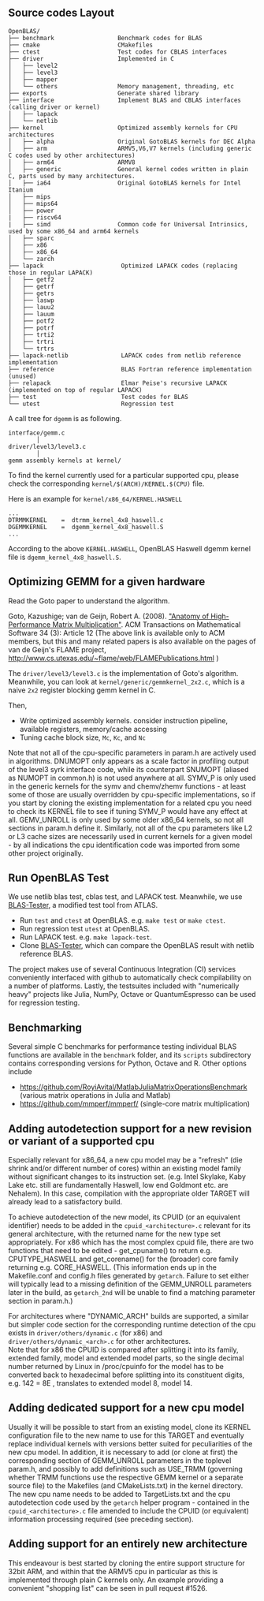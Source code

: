 ## Source codes Layout

```
OpenBLAS/  
├── benchmark                  Benchmark codes for BLAS
├── cmake                      CMakefiles
├── ctest                      Test codes for CBLAS interfaces
├── driver                     Implemented in C
│   ├── level2
│   ├── level3
│   ├── mapper
│   └── others                 Memory management, threading, etc
├── exports                    Generate shared library
├── interface                  Implement BLAS and CBLAS interfaces (calling driver or kernel)
│   ├── lapack
│   └── netlib
├── kernel                     Optimized assembly kernels for CPU architectures
│   ├── alpha                  Original GotoBLAS kernels for DEC Alpha
│   ├── arm                    ARMV5,V6,V7 kernels (including generic C codes used by other architectures)
│   ├── arm64                  ARMV8
│   ├── generic                General kernel codes written in plain C, parts used by many architectures.
│   ├── ia64                   Original GotoBLAS kernels for Intel Itanium
│   ├── mips
│   ├── mips64
│   ├── power
|   ├── riscv64
|   ├── simd                   Common code for Universal Intrinsics, used by some x86_64 and arm64 kernels
│   ├── sparc
│   ├── x86
│   ├── x86_64
│   └── zarch   
├── lapack                      Optimized LAPACK codes (replacing those in regular LAPACK)
│   ├── getf2
│   ├── getrf
│   ├── getrs
│   ├── laswp
│   ├── lauu2
│   ├── lauum
│   ├── potf2
│   ├── potrf
│   ├── trti2
│   ├── trtri
│   └── trtrs
├── lapack-netlib               LAPACK codes from netlib reference implementation
├── reference                   BLAS Fortran reference implementation (unused)
├── relapack                    Elmar Peise's recursive LAPACK (implemented on top of regular LAPACK)
├── test                        Test codes for BLAS
└── utest                       Regression test

```

A call tree for `dgemm` is as following.

```
interface/gemm.c
        │
driver/level3/level3.c
        │
gemm assembly kernels at kernel/
```

To find the kernel currently used for a particular supported cpu, please check the corresponding `kernel/$(ARCH)/KERNEL.$(CPU)` file.

Here is an example for `kernel/x86_64/KERNEL.HASWELL`

```
...
DTRMMKERNEL    =  dtrmm_kernel_4x8_haswell.c
DGEMMKERNEL    =  dgemm_kernel_4x8_haswell.S
...
```
According to the above `KERNEL.HASWELL`, OpenBLAS Haswell dgemm kernel file is `dgemm_kernel_4x8_haswell.S`.

## Optimizing GEMM for a given hardware

Read the Goto paper to understand the algorithm.

Goto, Kazushige; van de Geijn, Robert A. (2008). ["Anatomy of High-Performance Matrix Multiplication"](http://delivery.acm.org/10.1145/1360000/1356053/a12-goto.pdf?ip=155.68.162.54&id=1356053&acc=ACTIVE%20SERVICE&key=A79D83B43E50B5B8%2EF070BBE7E45C3F17%2E4D4702B0C3E38B35%2E4D4702B0C3E38B35&__acm__=1517932837_edfe766f1e295d9a7830812371e1d173). ACM Transactions on Mathematical Software 34 (3): Article 12
(The above link is available only to ACM members, but this and many related papers is also available on the pages
of van de Geijn's FLAME project, http://www.cs.utexas.edu/~flame/web/FLAMEPublications.html )

The `driver/level3/level3.c` is the implementation of Goto's algorithm. Meanwhile, you can look at `kernel/generic/gemmkernel_2x2.c`, which is a naive `2x2` register blocking gemm kernel in C.

Then,
* Write optimized assembly kernels. consider instruction pipeline, available registers, memory/cache accessing
* Tuning cache block size, `Mc`, `Kc`, and `Nc` 

Note that not all of the cpu-specific parameters in param.h are actively used in algorithms. DNUMOPT only appears as a scale factor in profiling output of the level3 syrk interface code, while its counterpart SNUMOPT (aliased as NUMOPT in common.h) is not used anywhere at all. 
SYMV_P is only used in the generic kernels for the symv and chemv/zhemv functions - at least some of those are usually overridden by cpu-specific implementations, so if you start by cloning the existing implementation for a related cpu you need to check its KERNEL file to see if tuning SYMV_P would have any effect at all. 
GEMV_UNROLL is only used by some older x86_64 kernels, so not all sections in param.h define it.
Similarly, not all of the cpu parameters like L2 or L3 cache sizes are necessarily used in current kernels for a given model - by all indications the cpu identification code was imported from some other project originally.

## Run OpenBLAS Test

We use netlib blas test, cblas test, and LAPACK test. Meanwhile, we use [BLAS-Tester](https://github.com/xianyi/BLAS-Tester), a modified test tool from ATLAS.

* Run `test` and `ctest` at OpenBLAS. e.g. `make test` or `make ctest`.
* Run regression test `utest` at OpenBLAS.
* Run LAPACK test. e.g. `make lapack-test`.
* Clone [BLAS-Tester](https://github.com/xianyi/BLAS-Tester), which can compare the OpenBLAS result with netlib reference BLAS.

The project makes use of several Continuous Integration (CI) services conveniently interfaced with github to automatically check compilability on a number of platforms.
Lastly, the testsuites included with "numerically heavy" projects like Julia, NumPy, Octave or QuantumEspresso can be used for regression testing.

## Benchmarking

Several simple C benchmarks for performance testing individual BLAS functions are available in the `benchmark` folder, and its `scripts` subdirectory contains corresponding versions for Python, Octave and R.
Other options include

* https://github.com/RoyiAvital/MatlabJuliaMatrixOperationsBenchmark (various matrix operations in Julia and Matlab)
* https://github.com/mmperf/mmperf/ (single-core matrix multiplication)

## Adding autodetection support for a new revision or variant of a supported cpu 

Especially relevant for x86_64, a new cpu model may be a "refresh" (die shrink and/or different number of cores) within an existing
model family without significant changes to its instruction set. (e.g. Intel Skylake, Kaby Lake etc. still are fundamentally Haswell,
low end Goldmont etc. are Nehalem). In this case, compilation with the appropriate older TARGET will already lead to a satisfactory build.

To achieve autodetection of the new model, its CPUID (or an equivalent identifier) needs to be added in the `cpuid_<architecture>.c`
relevant for its general architecture, with the returned name for the new type set appropriately. For x86 which has the most complex
cpuid file, there are two functions that need to be edited - get_cpuname() to return e.g. CPUTYPE_HASWELL and get_corename() for the (broader)
core family returning e.g. CORE_HASWELL. (This information ends up in the Makefile.conf and config.h files generated by `getarch`. Failure to
set either will typically lead to a missing definition of the GEMM_UNROLL parameters later in the build, as `getarch_2nd` will be unable to
find a matching parameter section in param.h.)

For architectures where "DYNAMIC_ARCH" builds are supported, a similar but simpler code section for the corresponding runtime detection of the cpu exists in `driver/others/dynamic.c` (for x86) and `driver/others/dynamic_<arch>.c` for other architectures.  
Note that for x86 the CPUID is compared after splitting it into its family, extended family, model and extended model parts, so the single decimal
number returned by Linux in /proc/cpuinfo for the model has to be converted back to hexadecimal before splitting into its constituent
digits, e.g. 142 = 8E , translates to extended model 8, model 14.
 
## Adding dedicated support for a new cpu model

Usually it will be possible to start from an existing model, clone its KERNEL configuration file to the new name to use for this TARGET and eventually replace individual kernels with versions better suited for peculiarities of the new cpu model. In addition, it is necessary to add
(or clone at first) the corresponding section of GEMM_UNROLL parameters in the toplevel param.h, and possibly to add definitions such as USE_TRMM
(governing whether TRMM functions use the respective GEMM kernel or a separate source file) to the Makefiles (and CMakeLists.txt) in the kernel
directory. The new cpu name needs to be added to TargetLists.txt and the cpu autodetection code used by the `getarch` helper program - contained in
the `cpuid_<architecture>.c` file amended to include the CPUID (or equivalent) information processing required (see preceding section).

## Adding support for an entirely new architecture

This endeavour is best started by cloning the entire support structure for 32bit ARM, and within that the ARMV5 cpu in particular as this is implemented through plain C kernels only. An example providing a convenient "shopping list" can be seen in pull request #1526.
